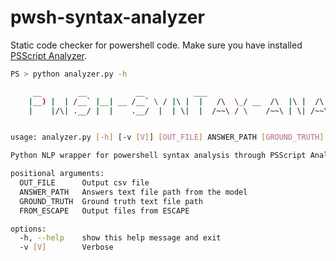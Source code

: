 # pwsh-syntax-analyzer
Static code checker for powershell code.
Make sure you have installed [PSScript Analyzer](https://github.com/PowerShell/PSScriptAnalyzer).

```bash
PS > python analyzer.py -h                                                                 

     __        __           __           ___                                     __  ___  __
    |__) |  | /__` |__| __ /__` \ / |\ |  |   /\  \_/ __  /\  |\ |  /\  |    \ /  / |__  |__)
    |    |/\| .__/ |  |    .__/  |  | \|  |  /~~\ / \    /~~\ | \| /~~\ |___  |  /_ |___ |  \


usage: analyzer.py [-h] [-v [V]] [OUT_FILE] ANSWER_PATH [GROUND_TRUTH] [FROM_ESCAPE]

Python NLP wrapper for powershell syntax analysis through PSScript Analyzer

positional arguments:
  OUT_FILE      Output csv file
  ANSWER_PATH   Answers text file path from the model
  GROUND_TRUTH  Ground truth text file path
  FROM_ESCAPE   Output files from ESCAPE

options:
  -h, --help    show this help message and exit
  -v [V]        Verbose
```
